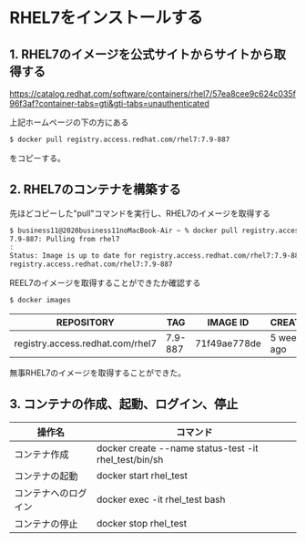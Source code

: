 # RHEL7をインストールする

##  1. RHEL7のイメージを公式サイトからサイトから取得する

https://catalog.redhat.com/software/containers/rhel7/57ea8cee9c624c035f96f3af?container-tabs=gti&gti-tabs=unauthenticated

上記ホームページの下の方にある
~~~sh
$ docker pull registry.access.redhat.com/rhel7:7.9-887
~~~
をコピーする。

## 2. RHEL7のコンテナを構築する


先ほどコピーした"pull"コマンドを実行し、RHEL7のイメージを取得する
~~~sh
$ business11@2020business11noMacBook-Air ~ % docker pull registry.access.redhat.com/rhel7:7.9-887
7.9-887: Pulling from rhel7
:
Status: Image is up to date for registry.access.redhat.com/rhel7:7.9-887
registry.access.redhat.com/rhel7:7.9-887
~~~

REEL7のイメージを取得することができたか確認する
~~~sh
$ docker images
~~~


|REPOSITORY|TAG|IMAGE ID|CREATED|SIZE|
|--------------|-----------|---|---|---|
|registry.access.redhat.com/rhel7| 7.9-887|71f49ae778de | 5 weeks ago | 208MB

無事RHEL7のイメージを取得することができた。

## 3. コンテナの作成、起動、ログイン、停止



|操作名|コマンド|
|-----|-----|
|コンテナ作成| docker create --name status-test -it rhel_test/bin/sh|
|コンテナの起動|docker start rhel_test|
|コンテナへのログイン | docker exec -it rhel_test bash|
|コンテナの停止|docker stop rhel_test|
